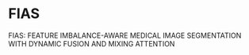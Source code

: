 # FIAS
FIAS: FEATURE IMBALANCE-AWARE MEDICAL IMAGE SEGMENTATION WITH DYNAMIC FUSION AND MIXING ATTENTION
